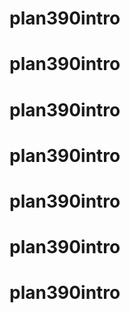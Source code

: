 # plan390intro
# plan390intro
# plan390intro
# plan390intro
# plan390intro
# plan390intro
# plan390intro
